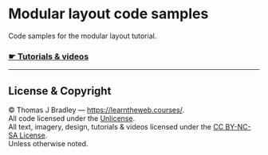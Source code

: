 # Modular layout code samples

Code samples for the modular layout tutorial.

### [☛ Tutorials & videos](https://learntheweb.courses/topics/modular-layout/)

---

## License & Copyright

© Thomas J Bradley — <https://learntheweb.courses/>.<br>
All code licensed under the [Unlicense](UNLICENSE).<br>
All text, imagery, design, tutorials & videos licensed under the [CC BY-NC-SA License](http://creativecommons.org/licenses/by-nc-sa/4.0/).<br>
Unless otherwise noted.
